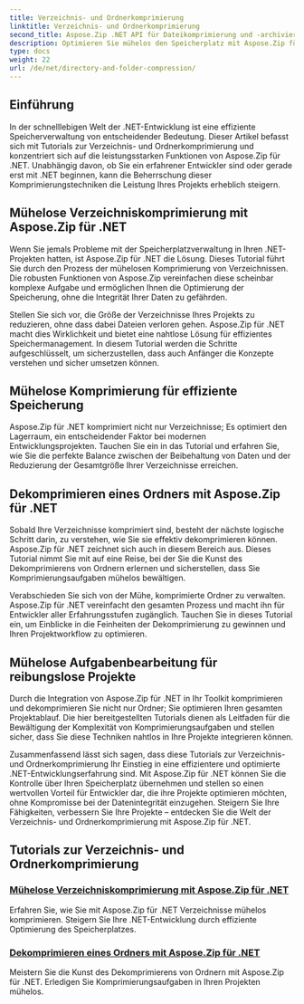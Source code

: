 ```yaml
---
title: Verzeichnis- und Ordnerkomprimierung
linktitle: Verzeichnis- und Ordnerkomprimierung
second_title: Aspose.Zip .NET API für Dateikomprimierung und -archivierung
description: Optimieren Sie mühelos den Speicherplatz mit Aspose.Zip für .NET. Lernen Sie Techniken zur Verzeichniskomprimierung und -dekomprimierung kennen, um Ihre .NET-Entwicklungsprojekte zu verbessern.
type: docs
weight: 22
url: /de/net/directory-and-folder-compression/
---
```


## Einführung

In der schnelllebigen Welt der .NET-Entwicklung ist eine effiziente Speicherverwaltung von entscheidender Bedeutung. Dieser Artikel befasst sich mit Tutorials zur Verzeichnis- und Ordnerkomprimierung und konzentriert sich auf die leistungsstarken Funktionen von Aspose.Zip für .NET. Unabhängig davon, ob Sie ein erfahrener Entwickler sind oder gerade erst mit .NET beginnen, kann die Beherrschung dieser Komprimierungstechniken die Leistung Ihres Projekts erheblich steigern.

## Mühelose Verzeichniskomprimierung mit Aspose.Zip für .NET

Wenn Sie jemals Probleme mit der Speicherplatzverwaltung in Ihren .NET-Projekten hatten, ist Aspose.Zip für .NET die Lösung. Dieses Tutorial führt Sie durch den Prozess der mühelosen Komprimierung von Verzeichnissen. Die robusten Funktionen von Aspose.Zip vereinfachen diese scheinbar komplexe Aufgabe und ermöglichen Ihnen die Optimierung der Speicherung, ohne die Integrität Ihrer Daten zu gefährden.

Stellen Sie sich vor, die Größe der Verzeichnisse Ihres Projekts zu reduzieren, ohne dass dabei Dateien verloren gehen. Aspose.Zip für .NET macht dies Wirklichkeit und bietet eine nahtlose Lösung für effizientes Speichermanagement. In diesem Tutorial werden die Schritte aufgeschlüsselt, um sicherzustellen, dass auch Anfänger die Konzepte verstehen und sicher umsetzen können.

## Mühelose Komprimierung für effiziente Speicherung

Aspose.Zip für .NET komprimiert nicht nur Verzeichnisse; Es optimiert den Lagerraum, ein entscheidender Faktor bei modernen Entwicklungsprojekten. Tauchen Sie ein in das Tutorial und erfahren Sie, wie Sie die perfekte Balance zwischen der Beibehaltung von Daten und der Reduzierung der Gesamtgröße Ihrer Verzeichnisse erreichen.

## Dekomprimieren eines Ordners mit Aspose.Zip für .NET

Sobald Ihre Verzeichnisse komprimiert sind, besteht der nächste logische Schritt darin, zu verstehen, wie Sie sie effektiv dekomprimieren können. Aspose.Zip für .NET zeichnet sich auch in diesem Bereich aus. Dieses Tutorial nimmt Sie mit auf eine Reise, bei der Sie die Kunst des Dekomprimierens von Ordnern erlernen und sicherstellen, dass Sie Komprimierungsaufgaben mühelos bewältigen.

Verabschieden Sie sich von der Mühe, komprimierte Ordner zu verwalten. Aspose.Zip für .NET vereinfacht den gesamten Prozess und macht ihn für Entwickler aller Erfahrungsstufen zugänglich. Tauchen Sie in dieses Tutorial ein, um Einblicke in die Feinheiten der Dekomprimierung zu gewinnen und Ihren Projektworkflow zu optimieren.

## Mühelose Aufgabenbearbeitung für reibungslose Projekte

Durch die Integration von Aspose.Zip für .NET in Ihr Toolkit komprimieren und dekomprimieren Sie nicht nur Ordner; Sie optimieren Ihren gesamten Projektablauf. Die hier bereitgestellten Tutorials dienen als Leitfaden für die Bewältigung der Komplexität von Komprimierungsaufgaben und stellen sicher, dass Sie diese Techniken nahtlos in Ihre Projekte integrieren können.

Zusammenfassend lässt sich sagen, dass diese Tutorials zur Verzeichnis- und Ordnerkomprimierung Ihr Einstieg in eine effizientere und optimierte .NET-Entwicklungserfahrung sind. Mit Aspose.Zip für .NET können Sie die Kontrolle über Ihren Speicherplatz übernehmen und stellen so einen wertvollen Vorteil für Entwickler dar, die ihre Projekte optimieren möchten, ohne Kompromisse bei der Datenintegrität einzugehen. Steigern Sie Ihre Fähigkeiten, verbessern Sie Ihre Projekte – entdecken Sie die Welt der Verzeichnis- und Ordnerkomprimierung mit Aspose.Zip für .NET.
## Tutorials zur Verzeichnis- und Ordnerkomprimierung
### [Mühelose Verzeichniskomprimierung mit Aspose.Zip für .NET](./compress-directory/)
Erfahren Sie, wie Sie mit Aspose.Zip für .NET Verzeichnisse mühelos komprimieren. Steigern Sie Ihre .NET-Entwicklung durch effiziente Optimierung des Speicherplatzes.
### [Dekomprimieren eines Ordners mit Aspose.Zip für .NET](./decompress-folder/)
Meistern Sie die Kunst des Dekomprimierens von Ordnern mit Aspose.Zip für .NET. Erledigen Sie Komprimierungsaufgaben in Ihren Projekten mühelos.
